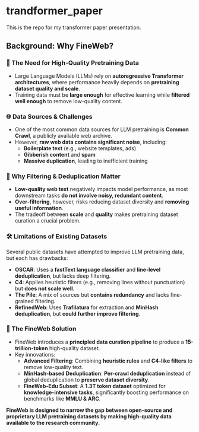 # trandformer_paper
This is the repo for my transformer paper presentation.


## Background: Why FineWeb?

### 🧠 The Need for High-Quality Pretraining Data
- Large Language Models (LLMs) rely on **autoregressive Transformer architectures**, where performance heavily depends on **pretraining dataset quality and scale**.
- Training data must be **large enough** for effective learning while **filtered well enough** to remove low-quality content.

### 🌐 Data Sources & Challenges
- One of the most common data sources for LLM pretraining is **Common Crawl**, a publicly available web archive.
- However, **raw web data contains significant noise**, including:
  - **Boilerplate text** (e.g., website templates, ads)
  - **Gibberish content** and **spam**
  - **Massive duplication**, leading to inefficient training

### 🚧 Why Filtering & Deduplication Matter
- **Low-quality web text** negatively impacts model performance, as most downstream tasks **do not involve noisy, redundant content**.
- **Over-filtering**, however, risks reducing dataset diversity and **removing useful information**.
- The tradeoff between **scale** and **quality** makes pretraining dataset curation a crucial problem.

### 🛠 Limitations of Existing Datasets
Several public datasets have attempted to improve LLM pretraining data, but each has drawbacks:
- **OSCAR**: Uses a **fastText language classifier** and **line-level deduplication**, but lacks deep filtering.
- **C4**: Applies heuristic filters (e.g., removing lines without punctuation) but **does not scale well**.
- **The Pile**: A mix of sources but **contains redundancy** and lacks fine-grained filtering.
- **RefinedWeb**: Uses **Trafilatura** for extraction and **MinHash deduplication**, but **could further improve filtering**.

### 🚀 The FineWeb Solution
- FineWeb introduces a **principled data curation pipeline** to produce a **15-trillion-token** high-quality dataset.
- Key innovations:
  - **Advanced Filtering**: Combining **heuristic rules** and **C4-like filters** to remove low-quality text.
  - **MinHash-based Deduplication**: **Per-crawl deduplication** instead of global deduplication to **preserve dataset diversity**.
  - **FineWeb-Edu Subset**: A **1.3T token dataset** optimized for **knowledge-intensive tasks**, significantly boosting performance on benchmarks like **MMLU & ARC**.

**FineWeb is designed to narrow the gap between open-source and proprietary LLM pretraining datasets by making high-quality data available to the research community.**
